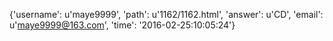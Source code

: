 {'username': u'maye9999', 'path': u'1162/1162.html', 'answer': u'CD', 'email': u'maye9999@163.com', 'time': '2016-02-25:10:05:24'}